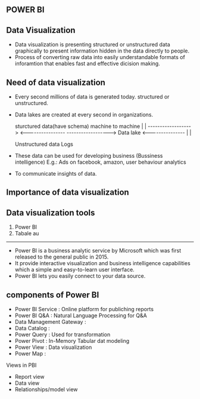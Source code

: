 POWER BI
---------


Data Visualization
------------------
 - Data visualization is presenting structured or unstructured data graphically to present information hidden in the data directly to people.
 - Process of converting raw data into easily understandable formats of inforamtion that enables fast and effective dicision making.


Need of data visualization
--------------------------

 - Every second millions of data is generated today. structured or unstructured.
 - Data lakes are created  at every second in organizations.



	sturctured data(have schema)  						machine to machine
		|									|
		------------------>					<----------------
		------------------>			Data lake	<---------------
		|									|

	Unstructured data 							Logs


 - These data can be used for developing business (Bussiness intelligence)
	E.g.: Ads on facebook, amazon, user behaviour analytics
 - To communicate insights of data.



Importance of data visualization
--------------------------------

Data visualization tools
-------------------------
1. Power BI
2. Tabale au
-----------
 - Power BI is a business analytic service by Microsoft which was first released to the general public in 2015.
 - It provide interactive visualization and business intelligence capabilities which a simple and easy-to-learn user interface.
 - Power BI lets you easily connect to your data source.

components of Power BI
----------------------
 - Power BI Service : Online platform for publiching reports
 - Power BI Q&A : Natural Language Processing for Q&A
 - Data Management Gateway : 
 - Data Catalog : 
 - Power Query : Used for transformation
 - Power Pivot : In-Memory Tabular dat modeling
 - Power View : Data visualization
 - Power Map : 

Views in PBI
 - Report view
 - Data view
 - Relationships/model view


